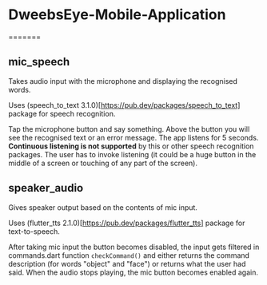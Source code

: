 # DweebsEye-Mobile-Application
=======
## mic_speech

Takes audio input with the microphone and displaying the recognised words.

Uses (speech_to_text 3.1.0)[https://pub.dev/packages/speech_to_text] package for speech recognition.

Tap the microphone button and say something. Above the button you will see the recognised text or an error message. The app listens for 5 seconds. **Continuous listening is not supported** by this or other speech recognition packages. The user has to invoke listening (it could be a huge button in the middle of a screen or touching of any part of the screen).

## speaker_audio

Gives speaker output based on the contents of mic input.

Uses (flutter_tts 2.1.0)[https://pub.dev/packages/flutter_tts] package for text-to-speech.

After taking mic input the button becomes disabled, the input gets filtered in commands.dart function ```checkCommand()``` and either returns the command description (for words "object" and "face") or returns what the user had said. When the audio stops playing, the mic button becomes enabled again.
